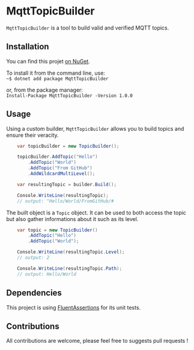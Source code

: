 # MqttTopicBuilder 

`MqttTopicBuilder` is a tool to build valid and verified MQTT topics.

## Installation

You can find this projet [on NuGet](https://www.nuget.org/packages/MqttTopicBuilder/).

To install it from the command line, use:  
`~$ dotnet add package MqttTopicBuilder`

or, from the package manager:  
`Install-Package MqttTopicBuilder -Version 1.0.0`

## Usage

Using a custom builder, `MqttTopicBuilder` allows you to build topics and ensure
their veracity.

```csharp
    var topicBuilder = new TopicBuilder();

    topicBuilder.AddTopic("Hello")
        .AddTopic("World")
        .AddTopic("From GitHub")
        .AddWildcardMultiLevel();

    var resultingTopic = builder.Build();

    Console.WriteLine(resultingTopic);
    // output: "Hello/World/FromGitHub/#
```

The built object is a `Topic` object. It can be used to both access the topic
but also gather informations about it such as its level.

```csharp
    var topic = new TopicBuilder()
        .AddTopic("Hello")
        .AddTopic("World");

    Console.WriteLine(resultingTopic.Level);
    // output: 2

    Console.WriteLine(resultingTopic.Path);
    // output: Hello/World
```

## Dependencies

This project is using [FluentAssertions](https://fluentassertions.com/) for its unit tests.

## Contributions

All contributions are welcome, please feel free to suggests pull requests !
